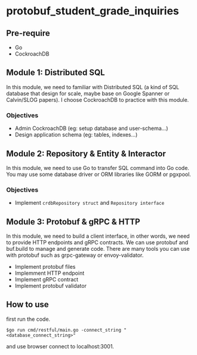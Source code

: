 # protobuf_student_grade_inquiries

## Pre-require
* Go
* CockroachDB

## Module 1: Distributed SQL
In this module, we need to familiar with Distributed SQL (a kind of SQL database that design for scale, maybe base on Google Spanner or Calvin/SLOG papers). I choose CockroachDB to practice with this module.

### Objectives
* Admin CockroachDB (eg: setup database and user-schema...)
* Design application schema (eg: tables, indexes...)

## Module 2: Repository & Entity & Interactor
In this module, we need to use Go to transfer SQL command into Go code. You may use some database driver or ORM libraries like GORM or pgxpool.

### Objectives
* Implement ```crdbRepository struct``` and ```Repository interface``` 

## Module 3: Protobuf & gRPC & HTTP
In this module, we need to build a client interface, in other words, we need to provide HTTP endpoints and gRPC contracts. We can use protobuf and buf.build to manage and generate code. There are many tools you can use with protobuf such as grpc-gateway or envoy-validator.
* Implement protobuf files
* Implemment HTTP endpoint
* Implement gRPC contract
* Implement protobuf validator

## How to use
first run the code.

    $go run cmd/restful/main.go -connect_string "<database_connect_string>"

and use browser connect to localhost:3001.
